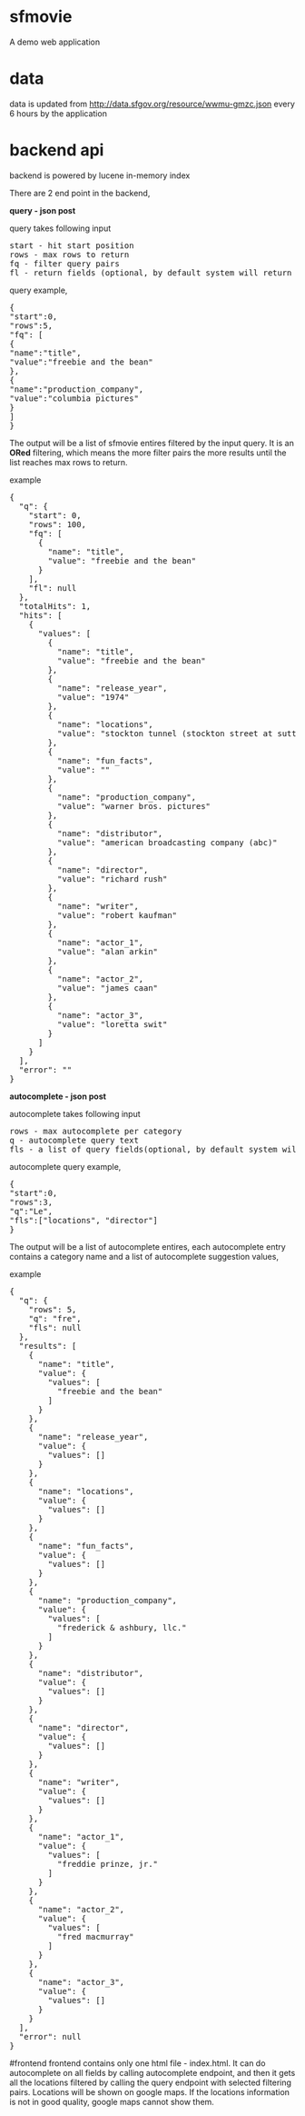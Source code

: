 # sfmovie
A demo web application
# data
data is updated from http://data.sfgov.org/resource/wwmu-gmzc.json every 6 hours by the application
# backend api
backend is powered by lucene in-memory index

There are 2 end point in the backend,

<b>query - json post</b>

query takes following input
<pre>
start - hit start position
rows - max rows to return
fq - filter query pairs
fl - return fields (optional, by default system will return all fields)
</pre>
query example,
<pre>
{
"start":0,
"rows":5,
"fq": [
{
"name":"title",
"value":"freebie and the bean"
},
{
"name":"production_company",
"value":"columbia pictures"
}
]
}
</pre>
The output will be a list of sfmovie entires filtered by the input query. It is an <b>ORed</b> filtering, which means the more filter pairs the more results until the list reaches max rows to return.

example
<pre>
{
  "q": {
    "start": 0,
    "rows": 100,
    "fq": [
      {
        "name": "title",
        "value": "freebie and the bean"
      }
    ],
    "fl": null
  },
  "totalHits": 1,
  "hits": [
    {
      "values": [
        {
          "name": "title",
          "value": "freebie and the bean"
        },
        {
          "name": "release_year",
          "value": "1974"
        },
        {
          "name": "locations",
          "value": "stockton tunnel (stockton street at sutter street)"
        },
        {
          "name": "fun_facts",
          "value": ""
        },
        {
          "name": "production_company",
          "value": "warner bros. pictures"
        },
        {
          "name": "distributor",
          "value": "american broadcasting company (abc)"
        },
        {
          "name": "director",
          "value": "richard rush"
        },
        {
          "name": "writer",
          "value": "robert kaufman"
        },
        {
          "name": "actor_1",
          "value": "alan arkin"
        },
        {
          "name": "actor_2",
          "value": "james caan"
        },
        {
          "name": "actor_3",
          "value": "loretta swit"
        }
      ]
    }
  ],
  "error": ""
}
</pre>
<b>autocomplete - json post</b>

autocomplete takes following input
<pre>
rows - max autocomplete per category
q - autocomplete query text
fls - a list of query fields(optional, by default system will return autocomplete results on all fields)
</pre>
autocomplete query example,
<pre>
{
"start":0,
"rows":3,
"q":"Le",
"fls":["locations", "director"]
}
</pre>

The output will be a list of autocomplete entires, each autocomplete entry contains a category name and a list of autocomplete suggestion values,

example
<pre>
{
  "q": {
    "rows": 5,
    "q": "fre",
    "fls": null
  },
  "results": [
    {
      "name": "title",
      "value": {
        "values": [
          "freebie and the bean"
        ]
      }
    },
    {
      "name": "release_year",
      "value": {
        "values": []
      }
    },
    {
      "name": "locations",
      "value": {
        "values": []
      }
    },
    {
      "name": "fun_facts",
      "value": {
        "values": []
      }
    },
    {
      "name": "production_company",
      "value": {
        "values": [
          "frederick & ashbury, llc."
        ]
      }
    },
    {
      "name": "distributor",
      "value": {
        "values": []
      }
    },
    {
      "name": "director",
      "value": {
        "values": []
      }
    },
    {
      "name": "writer",
      "value": {
        "values": []
      }
    },
    {
      "name": "actor_1",
      "value": {
        "values": [
          "freddie prinze, jr."
        ]
      }
    },
    {
      "name": "actor_2",
      "value": {
        "values": [
          "fred macmurray"
        ]
      }
    },
    {
      "name": "actor_3",
      "value": {
        "values": []
      }
    }
  ],
  "error": null
}
</pre>
#frontend
frontend contains only one html file - index.html. It can do autocomplete on all fields by calling autocomplete endpoint, and then it gets all the locations filtered by calling the query endpoint with selected filtering pairs. Locations will be shown on google maps. If the locations information is not in good quality, google maps cannot show them.
